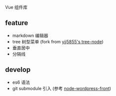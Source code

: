 Vue 组件库

## feature

 - markdown 编辑器
 - tree 树型菜单 (fork from [yjj5855's tree-node](https://github.com/yjj5855/vue2-admin-demo/blob/master/src/components/tree-node.vue))
 - 垂直居中
 - 分隔线

## develop

 - es6 语法
 - git submodule 引入 (参考 [node-wordpress-front](https://github.com/bammoo/node-wordpress-front))